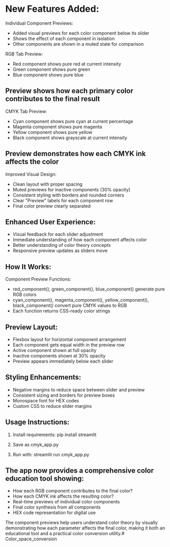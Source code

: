 # New Features Added:
Individual Component Previews:

- Added visual previews for each color component below its slider
- Shows the effect of each component in isolation
- Other components are shown in a muted state for comparison

RGB Tab Preview:

- Red component shows pure red at current intensity
- Green component shows pure green
- Blue component shows pure blue

## Preview shows how each primary color contributes to the final result

CMYK Tab Preview:

- Cyan component shows pure cyan at current percentage
- Magenta component shows pure magenta
- Yellow component shows pure yellow
- Black component shows grayscale at current intensity

## Preview demonstrates how each CMYK ink affects the color

Improved Visual Design:

- Clean layout with proper spacing
- Muted previews for inactive components (30% opacity)
- Consistent styling with borders and rounded corners
- Clear "Preview" labels for each component row
- Final color preview clearly separated

## Enhanced User Experience:

- Visual feedback for each slider adjustment
- Immediate understanding of how each component affects color
- Better understanding of color theory concepts
- Responsive preview updates as sliders move

## How It Works:
Component Preview Functions:

- red_component(), green_component(), blue_component() generate pure RGB colors
- cyan_component(), magenta_component(), yellow_component(), black_component() convert pure CMYK values to RGB
- Each function returns CSS-ready color strings

## Preview Layout:

- Flexbox layout for horizontal component arrangement
- Each component gets equal width in the preview row
- Active component shown at full opacity
- Inactive components shown at 30% opacity
- Preview appears immediately below each slider

## Styling Enhancements:

- Negative margins to reduce space between slider and preview
- Consistent sizing and borders for preview boxes
- Monospace font for HEX codes
- Custom CSS to reduce slider margins

## Usage Instructions:

1. Install requirements: pip install streamlit

2. Save as cmyk_app.py

3. Run with: streamlit run cmyk_app.py

## The app now provides a comprehensive color education tool showing:

- How each RGB component contributes to the final color?
- How each CMYK ink affects the resulting color?
- Real-time previews of individual color components
- Final color synthesis from all components
- HEX code representation for digital use

The component previews help users understand color theory by visually demonstrating how each parameter affects the final color, making it both an educational tool and a practical color conversion utility.# Color_space_conversion
